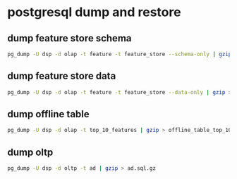 # postgresql dump and restore

## dump feature store schema
```bash
pg_dump -U dsp -d olap -t feature -t feature_store --schema-only | gzip > feature_store_schema.sql.gz
```
## dump feature store data  
```bash
pg_dump -U dsp -d olap -t feature -t feature_store --data-only | gzip > feature_store_data.sql.gz
```

## dump offline table
```bash
pg_dump -U dsp -d olap -t top_10_features | gzip > offline_table_top_10_features.sql.gz
```

## dump oltp
```bash
pg_dump -U dsp -d oltp -t ad | gzip > ad.sql.gz
```